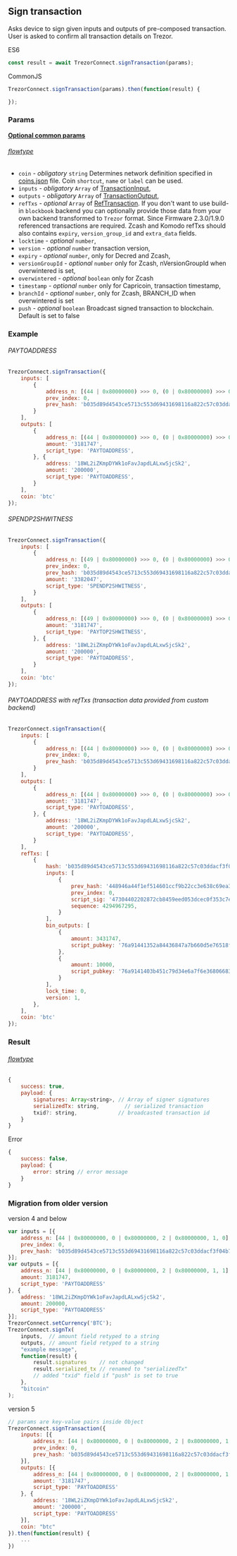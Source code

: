 ## Sign transaction

Asks device to sign given
inputs and outputs of pre-composed transaction. User is asked to confirm all transaction
details on Trezor.


ES6
```javascript
const result = await TrezorConnect.signTransaction(params);
```

CommonJS
```javascript
TrezorConnect.signTransaction(params).then(function(result) {

});
```

### Params 
[****Optional common params****](commonParams.md)
###### [flowtype](../../src/js/types/params.js#L169-L164)
* `coin` - *obligatory* `string` Determines network definition specified in [coins.json](../../src/data/coins.json) file. Coin `shortcut`, `name` or `label` can be used.
* `inputs` - *obligatory* `Array` of [TransactionInput](../../src/js/types/params.js#L137-L148),
* `outputs` - *obligatory* `Array` of [TransactionOutput](../../src/js/types/params.js#L150-L162),
* `refTxs` - *optional* `Array` of [RefTransaction](../../src/js/types/trezor.js#L148-L157). If you don't want to use build-in `blockbook` backend you can optionally provide those data from your own backend transformed to `Trezor` format. Since Firmware 2.3.0/1.9.0 referenced transactions are required. Zcash and Komodo refTxs should also contains `expiry`, `version_group_id` and `extra_data` fields.
* `locktime` - *optional* `number`,
* `version` - *optional* `number` transaction version,
* `expiry` - *optional* `number`, only for Decred and Zcash,
* `versionGroupId` - *optional* `number` only for Zcash, nVersionGroupId when overwintered is set,
* `overwintered` - *optional* `boolean` only for Zcash
* `timestamp` - *optional* `number` only for Capricoin, transaction timestamp,
* `branchId` - *optional* `number`, only for Zcash, BRANCH_ID when overwintered is set
* `push` - *optional* `boolean` Broadcast signed transaction to blockchain. Default is set to false

### Example
###### PAYTOADDRESS
```javascript
TrezorConnect.signTransaction({
    inputs: [
        {
            address_n: [(44 | 0x80000000) >>> 0, (0 | 0x80000000) >>> 0, (2 | 0x80000000) >>> 0, 1, 0],
            prev_index: 0,
            prev_hash: 'b035d89d4543ce5713c553d69431698116a822c57c03ddacf3f04b763d1999ac',
        }
    ],
    outputs: [
        {
            address_n: [(44 | 0x80000000) >>> 0, (0 | 0x80000000) >>> 0, (2 | 0x80000000) >>> 0, 1, 1],
            amount: '3181747',
            script_type: 'PAYTOADDRESS',
        }, {
            address: '18WL2iZKmpDYWk1oFavJapdLALxwSjcSk2',
            amount: '200000',
            script_type: 'PAYTOADDRESS',
        }
    ],
    coin: 'btc'
});
```

###### SPENDP2SHWITNESS 
```javascript
TrezorConnect.signTransaction({
    inputs: [
        {
            address_n: [(49 | 0x80000000) >>> 0, (0 | 0x80000000) >>> 0, (2 | 0x80000000) >>> 0, 1, 0],
            prev_index: 0,
            prev_hash: 'b035d89d4543ce5713c553d69431698116a822c57c03ddacf3f04b763d1999ac',
            amount: '3382047',
            script_type: 'SPENDP2SHWITNESS',
        }
    ],
    outputs: [
        {
            address_n: [(49 | 0x80000000) >>> 0, (0 | 0x80000000) >>> 0, (2 | 0x80000000) >>> 0, 1, 1],
            amount: '3181747',
            script_type: 'PAYTOP2SHWITNESS',
        }, {
            address: '18WL2iZKmpDYWk1oFavJapdLALxwSjcSk2',
            amount: '200000',
            script_type: 'PAYTOADDRESS',
        }
    ],
    coin: 'btc'
});
```

###### PAYTOADDRESS with refTxs (transaction data provided from custom backend)
```javascript
TrezorConnect.signTransaction({
    inputs: [
        {
            address_n: [(44 | 0x80000000) >>> 0, (0 | 0x80000000) >>> 0, (2 | 0x80000000) >>> 0, 1, 0],
            prev_index: 0,
            prev_hash: 'b035d89d4543ce5713c553d69431698116a822c57c03ddacf3f04b763d1999ac',
        }
    ],
    outputs: [
        {
            address_n: [(44 | 0x80000000) >>> 0, (0 | 0x80000000) >>> 0, (2 | 0x80000000) >>> 0, 1, 1],
            amount: '3181747',
            script_type: 'PAYTOADDRESS',
        }, {
            address: '18WL2iZKmpDYWk1oFavJapdLALxwSjcSk2',
            amount: '200000',
            script_type: 'PAYTOADDRESS',
        }
    ],
    refTxs: [
        {
            hash: 'b035d89d4543ce5713c553d69431698116a822c57c03ddacf3f04b763d1999ac',
            inputs: [
                {
                    prev_hash: '448946a44f1ef514601ccf9b22cc3e638c69ea3900b67b87517ea673eb0293dc',
                    prev_index: 0,
                    script_sig: '47304402202872cb8459eed053dcec0f353c7e293611fe77615862bfadb4d35a5d8807a4cf022015057aa0aaf72ab342b5f8939f86f193ad87b539931911a72e77148a1233e022012103f66bbe3c721f119bb4b8a1e6c1832b98f2cf625d9f59242008411dd92aab8d94',
                    sequence: 4294967295,
                }
            ],
            bin_outputs: [
                {
                    amount: 3431747,
                    script_pubkey: '76a91441352a84436847a7b660d5e76518f6ebb718dedc88ac',
                },
                {
                    amount: 10000,
                    script_pubkey: '76a9141403b451c79d34e6a7f6e36806683308085467ac88ac',
                }
            ],
            lock_time: 0,
            version: 1,
        },
    ],
    coin: 'btc'
});
```



### Result
###### [flowtype](../../src/js/types/response.js#sign-transaction)
```javascript
{
    success: true,
    payload: {
        signatures: Array<string>, // Array of signer signatures
        serializedTx: string,        // serialized transaction
        txid?: string,             // broadcasted transaction id
    }
}
```
Error
```javascript
{
    success: false,
    payload: {
        error: string // error message
    }
}
```

### Migration from older version

version 4 and below
```javascript
var inputs = [{
    address_n: [44 | 0x80000000, 0 | 0x80000000, 2 | 0x80000000, 1, 0],
    prev_index: 0,
    prev_hash: 'b035d89d4543ce5713c553d69431698116a822c57c03ddacf3f04b763d1999ac'
}];
var outputs = [{
    address_n: [44 | 0x80000000, 0 | 0x80000000, 2 | 0x80000000, 1, 1],
    amount: 3181747,
    script_type: 'PAYTOADDRESS'
}, {
    address: '18WL2iZKmpDYWk1oFavJapdLALxwSjcSk2',
    amount: 200000,
    script_type: 'PAYTOADDRESS'
}];
TrezorConnect.setCurrency('BTC');
TrezorConnect.signTx(
    inputs,  // amount field retyped to a string
    outputs, // amount field retyped to a string
    "example message",
    function(result) {
        result.signatures    // not changed
        result.serialized_tx // renamed to "serializedTx"
        // added "txid" field if "push" is set to true
    }, 
    "bitcoin"
);
```
version 5
```javascript
// params are key-value pairs inside Object
TrezorConnect.signTransaction({ 
    inputs: [{
        address_n: [44 | 0x80000000, 0 | 0x80000000, 2 | 0x80000000, 1, 0],
        prev_index: 0,
        prev_hash: 'b035d89d4543ce5713c553d69431698116a822c57c03ddacf3f04b763d1999ac'
    }],
    outputs: [{
        address_n: [44 | 0x80000000, 0 | 0x80000000, 2 | 0x80000000, 1, 1],
        amount: '3181747',
        script_type: 'PAYTOADDRESS'
    }, {
        address: '18WL2iZKmpDYWk1oFavJapdLALxwSjcSk2',
        amount: '200000',
        script_type: 'PAYTOADDRESS'
    }],
    coin: "btc"
}).then(function(result) {
    ...
})
```

